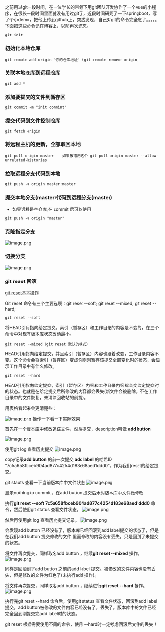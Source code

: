 之前用过git一段时间，在一位学长的带领下用git团队开发协作了一个vue的小程序，在很长一段时间里面就没有用过git了，近段时间研究了一下springboot，写了个小demo，把他上传到github上，突然发现，自己对git的命令完全忘了。。。。。下面把这些命令记在博客上，以防再次遗忘。

```
git init
```

### 初始化本地仓库

```
git remote add origin '你的仓库地址' (git remote remove origin)
```

### 关联本地仓库到远程仓库

```
git add *
```

### 添加要提交的文件到暂存区

```
git commit -m "init commint"
```

### 提交代码到文件控制仓库

```
git fetch origin
```

### 将远程主机的更新，全部取回本地

```
git pull origin master    如果报错用这个 git pull origin master --allow-unrelated-histories
```

### 拉取远程分支代码到本地

```
git push -u origin master:master
```

### 提交本地分支(master)代码到远程分支(master)

- 如果远程是空仓库,在 commit 后可以使用 
```
git push -u origin "master"
```

### 克隆指定分支
![image.png](https://iili.io/JGotIbj.png)

### 切换分支
![image.png](https://iili.io/JGot05g.png)

### git reset 回滚
[git reset基本操作](https://www.jianshu.com/p/cbd5cd504f14)

Git reset 命令有三个主要选项：git reset --soft; git reset --mixed; git reset --hard;

```
git reset --soft
```

将HEAD引用指向给定提交。索引（暂存区）和工作目录的内容是不变的，在三个命令中对现有版本库状态改动最小。

```
git reset --mixed（git reset 默认的模式）
```

HEAD引用指向给定提交，并且索引（暂存区）内容也跟着改变，工作目录内容不变。这个命令会将索引（暂存区）变成你刚刚暂存该提交全部变化时的状态，会显示工作目录中有什么修改。

```
git reset --hard
```

HEAD引用指向给定提交，索引（暂存区）内容和工作目录内容都会变给定提交时的状态。也就是在给定提交后所修改的内容都会丢失(新文件会被删除，不在工作目录中的文件恢复，未清除回收站的前提)。

用表格看起来会更清楚些：

![image.png](https://raw.githubusercontent.com/MarchPhantasia/pic/main/hexoblog/20240311094023.png)
操作一下看一下实际效果：

首先在一个版本库中修改追踪文件，然后提交，description叫做 **add button**

![image.png](https://raw.githubusercontent.com/MarchPhantasia/pic/main/hexoblog/20240311094159.png)

使用git log 查看历史提交
![image.png](https://raw.githubusercontent.com/MarchPhantasia/pic/main/hexoblog/20240311094208.png)

copy记录**add button** 的前一次提交 **add label** 的哈希ID “7c5a658fbceb904ad877c4254d183e68aed1ddd0”，作为我们reset的给定提交。

git stauts 查看一下当前版本库中文件状态
![image.png](https://raw.githubusercontent.com/MarchPhantasia/pic/main/hexoblog/20240311094224.png)

显示nothing to commit ，在add button 提交后未对版本库中文件做修改

执行**git reset --soft 7c5a658fbceb904ad877c4254d183e68aed1ddd0** 命令，然后使用git status 查看文件状态。
![image.png](https://raw.githubusercontent.com/MarchPhantasia/pic/main/hexoblog/20240311094231.png)

然后再使用git log 查看历史提交记录。
![image.png](https://raw.githubusercontent.com/MarchPhantasia/pic/main/hexoblog/20240311094240.png)

会发现add button 已经没有了，版本库已经回滚到add label提交的状态了，但是在我们add button 提交修改的文件 里面修改的内容没有丢失，只是回到了未提交的状态。

将文件再次提交，同样取名add button ，继续**git reset --mixed** 操作。
![image.png](https://raw.githubusercontent.com/MarchPhantasia/pic/main/hexoblog/20240311094254.png)

同样是回滚到了add button 之前的add label 提交。被修改的文件内容也没有丢失，但是修改的文件为红色了(未执行add 操作)。

将文件再次提交，同样取名add button ，继续进行**git reset --hard** 操作。
![image.png](https://raw.githubusercontent.com/MarchPhantasia/pic/main/hexoblog/20240311094303.png)

执行完git reset --hard 命令后，使用git status 查看文件状态，回滚到add label 提交，add button被修改的文件内容已经没有了，丢失了。版本库中的文件已经完全回到刚提交完add label时的状态。

git reset 根据需要使用不同的命令，使用 --hard时一定考虑回滚后文件的丢失！

